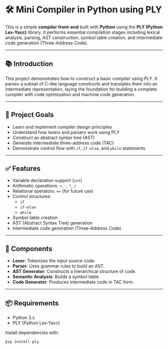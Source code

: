 # 🛠️ Mini Compiler in Python using PLY

This is a simple **compiler front-end** built with **Python** using the **PLY (Python Lex-Yacc)** library. It performs essential compilation stages including lexical analysis, parsing, AST construction, symbol table creation, and intermediate code generation (Three-Address Code).

---

## 📚 Introduction

This project demonstrates how to construct a basic compiler using PLY. It parses a subset of C-like language constructs and translates them into an intermediate representation, laying the foundation for building a complete compiler with code optimization and machine code generation.

---

## 🎯 Project Goals

- Learn and implement compiler design principles
- Understand how lexers and parsers work using PLY
- Construct an abstract syntax tree (AST)
- Generate intermediate three-address code (TAC)
- Demonstrate control flow with `if`, `if-else`, and `while` statements

---

## ✅ Features

- Variable declaration support (`int`)
- Arithmetic operations: `+`, `-`, `*`, `/`
- Relational operators: `==` (for future use)
- Control structures:
  - `if`
  - `if-else`
  - `while`
- Symbol table creation
- AST (Abstract Syntax Tree) generation
- Intermediate code generation (Three-Address Code)

---

## 🧱 Components

- **Lexer**: Tokenizes the input source code.
- **Parser**: Uses grammar rules to build an AST.
- **AST Generator**: Constructs a hierarchical structure of code.
- **Semantic Analysis**: Builds a symbol table.
- **Code Generator**: Produces intermediate code in TAC form.

---

## 📦 Requirements

- Python 3.x
- PLY (Python Lex-Yacc)

Install dependencies with:

```bash
pip install ply

